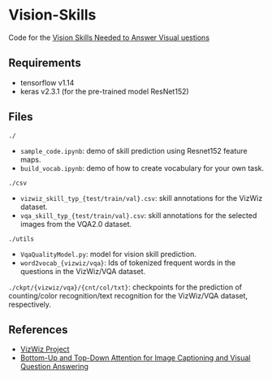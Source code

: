 # Vision-Skills
Code for the [Vision Skills Needed to Answer Visual uestions](https://www.ischool.utexas.edu/~dannag/publications/2020_CSCW_VQA-Skills.pdf)

## Requirements ##
- tensorflow v1.14
- keras v2.3.1 (for the pre-trained model ResNet152)

## Files ##
```./```
- ```sample_code.ipynb```: demo of skill prediction using Resnet152 feature maps.
- ```build_vocab.ipynb```: demo of how to create vocabulary for your own task.

```./csv```
- ```vizwiz_skill_typ_{test/train/val}.csv```: skill annotations for the VizWiz dataset.
- ```vqa_skill_typ_{test/train/val}.csv```: skill annotations for the selected images from the VQA2.0 dataset.

```./utils```
- ```VqaQualityModel.py```: model for vision skill prediction.
- ```word2vocab_{vizwiz/vqa}```: Ids of tokenized frequent words in the questions in the VizWiz/VQA dataset.

```./ckpt/{vizwiz/vqa}/{cnt/col/txt}```: checkpoints for the prediction of counting/color recognition/text recognition for the VizWiz/VQA dataset, respectively.


## References ##
- [VizWiz Project](http://vizwiz.org)
- [Bottom-Up and Top-Down Attention for Image Captioning and Visual Question Answering](https://arxiv.org/abs/1707.07998)
